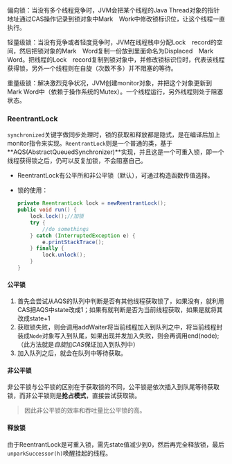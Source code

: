 偏向锁：当没有多个线程竞争时，JVM会把某个线程的Java Thread对象的指针地址通过CAS操作记录到锁对象中Mark　Work中修改锁标识位，让这个线程一直执行。



轻量级锁：当没有竞争或者轻度竞争时，JVM在线程栈中分配Lock　record的空间，然后把锁对象的Mark　Word复制一份放到里面命名为Displaced　Mark　Word。把线程的Lock　record复制到锁对象中，并修改锁标识位时，代表该线程获得锁，另外一个线程则在自旋（次数不多）并不阻塞的等待。



重量级锁：解决激烈竞争状况，JVM创建monitor对象，并把这个对象更新到Mark Word中（依赖于操作系统的Mutex）。一个线程运行，另外线程则处于阻塞状态。



### ReentrantLock

`synchronized`关键字做同步处理时，锁的获取和释放都是隐式，是在编译后加上monitor指令来实现。`ReentrantLock`则是一个普通的类，基于**AQS(AbstractQueuedSynchronizer)**实现，并且这是一个可重入锁，即一个线程获得锁之后，仍可以反复加锁，不会阻塞自己。

- ReentrantLock有公平所和非公平锁（默认），可通过构造函数传值选择。

- 锁的使用：

  ```java
  private ReentrantLock lock = newReentrantLock();
  public void run() {
      lock.lock();//加锁
      try {
          //do somethings
      } catch (InterruptedException e) {
          e.printStackTrace();
      } finally {
          lock.unlock();
      }
  }
  ```

#### 公平锁

1. 首先会尝试从AQS的队列中判断是否有其他线程获取锁了，如果没有，就利用CAS把AQS中state改成1；如果有就判断是否为当前线程获取，如果是就将其改成state+1
2. 获取锁失败，则会调用addWaiter将当前线程加入到队列之中，将当前线程封装成`Node`对象写入到队尾，如果出现并发加入失败，则会再调用end(node);（此方法就是*自旋*加*CAS*保证加入到队列中）
3. 加入队列之后，就会在队列中等待获取。

#### 非公平锁

非公平锁与公平锁的区别在于获取锁的不同，公平锁是依次插入到队尾等待获取锁，而非公平锁则是**抢占模式**，直接尝试获取锁。

> 因此非公平锁的效率和吞吐量比公平锁的高。

#### 释放锁

由于ReentrantLock是可重入锁，需先state值减少到0，然后再完全释放锁，最后`unparkSuccessor(h)`唤醒挂起的线程。
